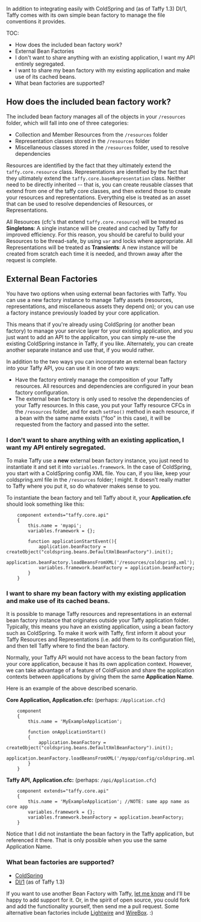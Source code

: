 In addition to integrating easily with ColdSpring and (as of Taffy 1.3) DI/1, Taffy comes with its own simple bean factory to manage the file conventions it provides.

TOC:

* How does the included bean factory work?
* External Bean Factories
 * I don't want to share anything with an existing application, I want my API entirely segregated.
 * I want to share my bean factory with my existing application and make use of its cached beans.
 * What bean factories are supported?

## How does the included bean factory work?

The included bean factory manages all of the objects in your `/resources` folder, which will fall into one of three categories:

* Collection and Member Resources from the `/resources` folder
* Representation classes stored in the `/resources` folder
* Miscellaneous classes stored in the `/resources` folder, used to resolve dependencies

Resources are identified by the fact that they ultimately extend the `taffy.core.resource` class. Representations are identified by the fact that they ultimately extend the `taffy.core.baseRepresentation` class. Neither need to be directly inherited -- that is, you can create reusable classes that extend from one of the taffy core classes, and then extend those to create your resources and representations. Everything else is treated as an asset that can be used to resolve dependencies of Resources, or Representations.

All Resources (cfc's that extend `taffy.core.resource`) will be treated as **Singletons**: A single instance will be created and cached by Taffy for improved efficiency. For this reason, you should be careful to build your Resources to be thread-safe, by using `var` and locks where appropriate. All Representations will be treated as **Transients**: A new instance will be created from scratch each time it is needed, and thrown away after the request is complete.

## External Bean Factories

You have two options when using external bean factories with Taffy. You can use a new factory instance to manage Taffy assets (resources, representations, and miscellaneous assets they depend on); or you can use a factory instance previously loaded by your core application.

This means that if you're already using ColdSpring (or another bean factory) to manage your service layer for your existing application, and you just want to add an API to the applicaiton, you can simply re-use the existing ColdSpring instance in Taffy, if you like. Alternately, you can create another separate instance and use that, if you would rather.

In addition to the two ways you can incorporate an external bean factory into your Taffy API, you can use it in one of two ways:

* Have the factory entirely manage the composition of your Taffy resources. All resources and dependencies are configured in your bean factory configuration.
* The external bean factory is only used to resolve the dependencies of your Taffy resources. In this case, you put your Taffy resource CFCs in the `/resources` folder, and for each `setFoo()` method in each resource, if a bean with the same name exists ("foo" in this case), it will be requested from the factory and passed into the setter.

### I don't want to share anything with an existing application, I want my API entirely segregated.

To make Taffy use a **new** external bean factory instance, you just need to instantiate it and set it into `variables.framework`. In the case of ColdSpring, you start with a ColdSpring config XML file. You can, if you like, keep your coldspring.xml file in the `/resources` folder; I might. It doesn't really matter to Taffy where you put it, so do whatever makes sense to you.

To instantiate the bean factory and tell Taffy about it, your **Application.cfc** should look something like this:

```cfs
	component extends="taffy.core.api"
	{
		this.name = 'myapi';
		variables.framework = {};
		
		function applicationStartEvent(){
			application.beanFactory = createObject("coldspring.beans.DefaultXmlBeanFactory").init();
			application.beanFactory.loadBeansFromXML('/resources/coldspring.xml');
			variables.framework.beanFactory = application.beanFactory;
		}
	}
```

### I want to share my bean factory with my existing application and make use of its cached beans.

It is possible to manage Taffy resources and representations in an external bean factory instance that originates outside your Taffy application folder. Typically, this means you have an existing application, using a bean factory such as ColdSpring. To make it work with Taffy, first inform it about your Taffy Resources and Representations (i.e. add them to its configuration file), and then tell Taffy where to find the bean factory.

Normally, your Taffy API would not have access to the bean factory from your core application, because it has its own application context. However, we can take advantage of a feature of ColdFusion and share the application contexts between applications by giving them the same **Application Name**.

Here is an example of the above described scenario.

**Core Application, Application.cfc:** (perhaps: `/Application.cfc`)

```cfs
	component
	{
		this.name = 'MyExampleApplication';
		
		function onApplicationStart()
		{
			application.beanFactory = createObject("coldspring.beans.DefaultXmlBeanFactory").init();
			application.beanFactory.loadBeansFromXML('/myapp/config/coldspring.xml');
		}		
	}
```

**Taffy API, Application.cfc:** (perhaps: `/api/Application.cfc`)

```cfs
	component extends="taffy.core.api"
	{
		this.name = 'MyExampleApplication'; //NOTE: same app name as core app
		variables.framework = {};
		variables.framework.beanFactory = application.beanFactory;
	}
```

Notice that I did not instantiate the bean factory in the Taffy application, but referenced it there. That is only possible when you use the same Application Name.

### What bean factories are supported?

* [ColdSpring](http://www.coldspringframework.org)
* [DI/1](https://github.com/seancorfield/di1) (as of Taffy 1.3)

If you want to use another Bean Factory with Taffy, [let me know](/atuttle/taffy/issues) and I'll be happy to add support for it. Or, in the spirit of open source, you could fork and add the functionality yourself, then send me a pull request. Some alternative bean factories include [Lightwire](http://lightwire.riaforge.org/) and [WireBox](http://wiki.coldbox.org/wiki/WireBox.cfm). :)